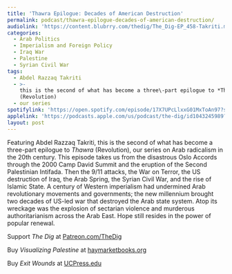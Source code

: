 ```yaml
---
title: 'Thawra Epilogue: Decades of American Destruction'
permalink: podcast/thawra-epilogue-decades-of-american-destruction/
audiolink: 'https://content.blubrry.com/thedig/The_Dig-EP_458-Takriti.mp3'
categories:
  - Arab Politics
  - Imperialism and Foreign Policy
  - Iraq War
  - Palestine
  - Syrian Civil War
tags:
  - Abdel Razzaq Takriti
  - >-
    this is the second of what has become a three\-part epilogue to *Thawra*
    (Revolution)
  - our series
spotifylink: 'https://open.spotify.com/episode/17X7UPcLlxxG01MxToAn97?si=f70d85a8f4b0437f'
applelink: 'https://podcasts.apple.com/us/podcast/the-dig/id1043245989?i=1000670096865'
layout: post
---
```


Featuring Abdel Razzaq Takriti, this is the second of what has become a three-part epilogue to *Thawra* (Revolution), our series on Arab radicalism in the 20th century. This episode takes us from the disastrous Oslo Accords through the 2000 Camp David Summit and the eruption of the Second Palestinian Intifada. Then the 9/11 attacks, the War on Terror, the US destruction of Iraq, the Arab Spring, the Syrian Civil War, and the rise of Islamic State. A century of Western imperialism had undermined Arab revolutionary movements and governments; the new millennium brought two decades of US-led war that destroyed the Arab state system. Atop its wreckage was the explosion of sectarian violence and murderous authoritarianism across the Arab East. Hope still resides in the power of popular renewal.

Support *The Dig* at [Patreon.com/TheDig](http://patreon.com/TheDig)

Buy *Visualizing Palestine* at [haymarketbooks.org](http://haymarketbooks.org)

Buy *Exit Wounds* at [UCPress.edu](http://ucpress.edu)
